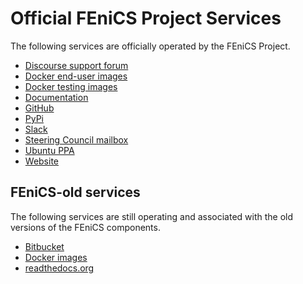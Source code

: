 # Official FEniCS Project Services

The following services are officially operated by the FEniCS Project.

- [Discourse support forum](https://fenicsproject.discourse.group)
- [Docker end-user images](https://hub.docker.com/u/dolfinx)
- [Docker testing images](https://hub.docker.com/u/fenicsproject)
- [Documentation](https://docs.fenicsproject.org)
- [GitHub](https://github.com/fenics)
- [PyPi](https://pypi.org/user/fenicsproject/)
- [Slack](https://fenicsproject.slack.com)
- [Steering Council mailbox](mailto:fenics-steering-council@googlegroups.com)
- [Ubuntu PPA](https://launchpad.net/~fenics-packages/+archive/ubuntu/fenics)
- [Website](https://fenicsproject.org)

## FEniCS-old services

The following services are still operating and associated with the old versions
of the FEniCS components.

- [Bitbucket](https://bitbucket.org/fenics-project)
- [Docker images](https://quay.io/organization/fenicsproject)
- [readthedocs.org](https://fenics.readthedocs.io/en/latest/)
